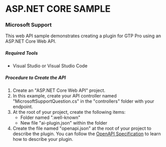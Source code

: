 # ASP.NET CORE SAMPLE

### Microsoft Support

This web API sample demonstrates creating a plugin for GTP Pro using an ASP.NET Core Web API.

##### Required Tools

- Visual Studio or Visual Studio Code

##### Procedure to Create the API

1. Create an "ASP.NET Core Web API" project.
2. In this example, create your API controller named "MicrosoftSupportQuestion.cs" in the "controllers" folder with your endpoint.
3. At the root of your project, create the following items:
   - Folder named ".well-known"
   - New file "ai-plugin.json" within the folder
4. Create the file named "openapi.json" at the root of your project to describe the plugin. You can follow the [OpenAPI Specification](https://swagger.io/specification/) to learn how to describe your plugin.
